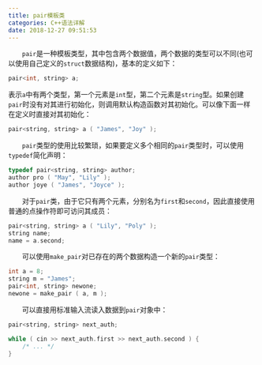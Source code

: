 ```yaml
---
title: pair模板类
categories: C++语法详解
date: 2018-12-27 09:51:53
---
```

&emsp;&emsp;`pair`是一种模板类型，其中包含两个数据值，两个数据的类型可以不同(也可以使用自己定义的`struct`数据结构)，基本的定义如下：<!--more-->

``` cpp
pair<int, string> a;
```

表示`a`中有两个类型，第一个元素是`int`型，第二个元素是`string`型。如果创建`pair`时没有对其进行初始化，则调用默认构造函数对其初始化。可以像下面一样在定义时直接对其初始化：

``` cpp
pair<string, string> a ( "James", "Joy" );
```

&emsp;&emsp;`pair`类型的使用比较繁琐，如果要定义多个相同的`pair`类型时，可以使用`typedef`简化声明：

``` cpp
typedef pair<string, string> author;
author pro ( "May", "Lily" );
author joye ( "James", "Joyce" );
```

&emsp;&emsp;对于`pair`类，由于它只有两个元素，分别名为`first`和`second`，因此直接使用普通的点操作符即可访问其成员：

``` cpp
pair<string, string> a ( "Lily", "Poly" );
string name;
name = a.second;
```

&emsp;&emsp;可以使用`make_pair`对已存在的两个数据构造一个新的`pair`类型：

``` cpp
int a = 8;
string m = "James";
pair<int, string> newone;
newone = make_pair ( a, m );
```

&emsp;&emsp;可以直接用标准输入流读入数据到`pair`对象中：

``` cpp
pair<string, string> next_auth;

while ( cin >> next_auth.first >> next_auth.second ) {
    /* ... */
}
```